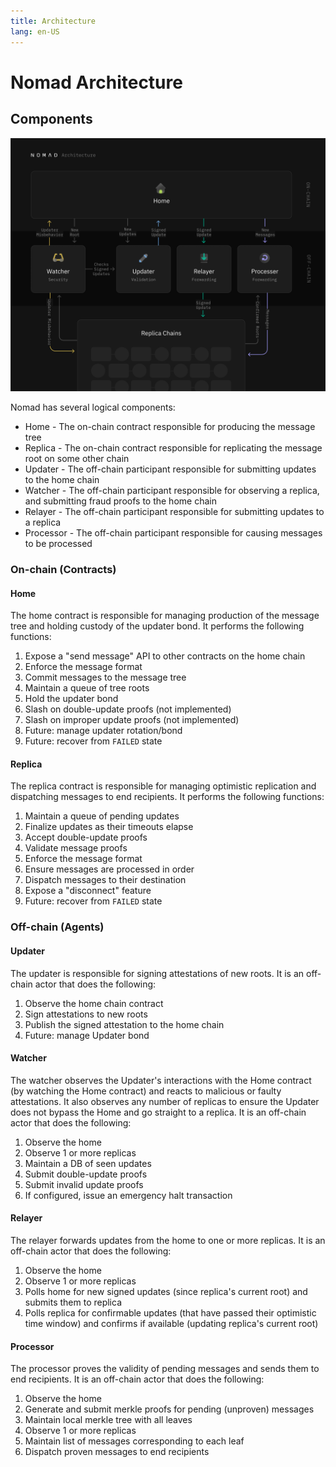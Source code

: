 ```yaml
---
title: Architecture
lang: en-US
---
```


# Nomad Architecture

## Components

![Nomad Architecture Diagram](../public/Nomad-Architecture.png)

Nomad has several logical components:

- Home - The on-chain contract responsible for producing the message tree
- Replica - The on-chain contract responsible for replicating the message root on some other chain
- Updater - The off-chain participant responsible for submitting updates to the home chain
- Watcher - The off-chain participant responsible for observing a replica, and submitting fraud proofs to the home chain
- Relayer - The off-chain participant responsible for submitting updates to a replica
- Processor - The off-chain participant responsible for causing messages to be processed

### On-chain (Contracts)

#### Home

The home contract is responsible for managing production of the message tree and holding custody of the updater bond. It performs the following functions:

1. Expose a "send message" API to other contracts on the home chain
2. Enforce the message format
3. Commit messages to the message tree
4. Maintain a queue of tree roots
5. Hold the updater bond
6. Slash on double-update proofs (not implemented)
7. Slash on improper update proofs (not implemented)
8. Future: manage updater rotation/bond
9. Future: recover from `FAILED` state

#### Replica

The replica contract is responsible for managing optimistic replication and dispatching messages to end recipients. It performs the following functions:

1. Maintain a queue of pending updates
2. Finalize updates as their timeouts elapse
3. Accept double-update proofs
4. Validate message proofs
5. Enforce the message format
6. Ensure messages are processed in order
7. Dispatch messages to their destination
8. Expose a "disconnect" feature
9. Future: recover from `FAILED` state

### Off-chain (Agents)

#### Updater

The updater is responsible for signing attestations of new roots. It is an off-chain actor that does the following:

1. Observe the home chain contract
2. Sign attestations to new roots
3. Publish the signed attestation to the home chain
4. Future: manage Updater bond

#### Watcher

The watcher observes the Updater's interactions with the Home contract (by watching the Home contract) and reacts to malicious or faulty attestations. It also observes any number of replicas to ensure the Updater does not bypass the Home and go straight to a replica. It is an off-chain actor that does the following:

1. Observe the home
2. Observe 1 or more replicas
3. Maintain a DB of seen updates
4. Submit double-update proofs
5. Submit invalid update proofs
6. If configured, issue an emergency halt transaction 

#### Relayer

The relayer forwards updates from the home to one or more replicas. It is an off-chain actor that does the following:

1. Observe the home
2. Observe 1 or more replicas
3. Polls home for new signed updates (since replica's current root) and submits them to replica
4. Polls replica for confirmable updates (that have passed their optimistic time window) and confirms if available (updating replica's current root)

#### Processor

The processor proves the validity of pending messages and sends them to end recipients. It is an off-chain actor that does the following:

1. Observe the home
2. Generate and submit merkle proofs for pending (unproven) messages
3. Maintain local merkle tree with all leaves
4. Observe 1 or more replicas
5. Maintain list of messages corresponding to each leaf
6. Dispatch proven messages to end recipients